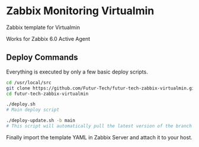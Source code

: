 # Zabbix Monitoring Virtualmin
Zabbix template for Virtualmin

Works for Zabbix 6.0 Active Agent

## Deploy Commands

Everything is executed by only a few basic deploy scripts. 

```bash
cd /usr/local/src
git clone https://github.com/Futur-Tech/futur-tech-zabbix-virtualmin.git
cd futur-tech-zabbix-virtualmin

./deploy.sh 
# Main deploy script

./deploy-update.sh -b main
# This script will automatically pull the latest version of the branch ("main" in the example) and relaunch itself if a new version is found. Then it will run deploy.sh. Also note that any additional arguments given to this script will be passed to the deploy.sh script.
```

Finally import the template YAML in Zabbix Server and attach it to your host.
